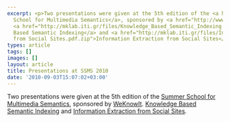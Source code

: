 ```yaml
---
excerpt: <p>Two presentations were given at the 5th edition of the <a href="http://ssms10.project.cwi.nl/">Summer
  School for Multimedia Semantics</a>, sponsored by <a href="http://www.weknowit.eu">WeKnowIt</a>.
  <a href="http://mklab.iti.gr/files/Knowledge_Based_Semantic_Indexing.pdf.zip">Knowledge
  Based Semantic Indexing</a> and <a href="http://mklab.iti.gr/files/Information Extraction
  from Social Sites.pdf.zip">Information Extraction from Social Sites</a>.</p>
types: article
tags: []
images: []
layout: article
title: Presentations at SSMS 2010
date: '2010-09-03T15:07:02+03:00'
---
```

<p>Two presentations were given at the 5th edition of the <a href="http://ssms10.project.cwi.nl/">Summer School for Multimedia Semantics</a>, sponsored by <a href="http://www.weknowit.eu">WeKnowIt</a>. <a href="http://mklab.iti.gr/files/Knowledge_Based_Semantic_Indexing.pdf.zip">Knowledge Based Semantic Indexing</a> and <a href="http://mklab.iti.gr/files/Information Extraction from Social Sites.pdf.zip">Information Extraction from Social Sites</a>.</p>
